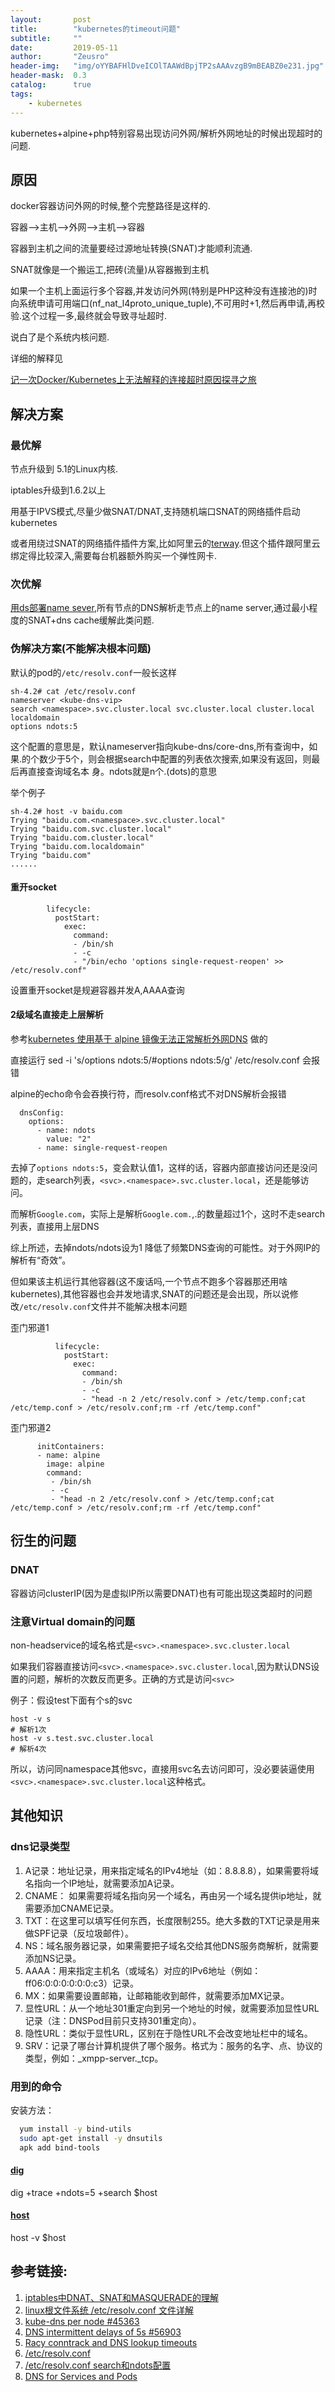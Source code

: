 ```yaml
---
layout:       post
title:        "kubernetes的timeout问题"
subtitle:     ""
date:         2019-05-11
author:       "Zeusro"
header-img:   "img/oYYBAFHlDveICOlTAAWdBpjTP2sAAAvzgB9mBEABZ0e231.jpg"
header-mask:  0.3
catalog:      true
tags:
    - kubernetes
---
```


kubernetes+alpine+php特别容易出现访问外网/解析外网地址的时候出现超时的问题.

## 原因

docker容器访问外网的时候,整个完整路径是这样的.

容器-->主机-->外网-->主机-->容器

容器到主机之间的流量要经过源地址转换(SNAT)才能顺利流通.

SNAT就像是一个搬运工,把砖(流量)从容器搬到主机

如果一个主机上面运行多个容器,并发访问外网(特别是PHP这种没有连接池的)时向系统申请可用端口(nf_nat_l4proto_unique_tuple),不可用时+1,然后再申请,再校验.这个过程一多,最终就会导致寻址超时.

说白了是个系统内核问题.

详细的解释见

[记一次Docker/Kubernetes上无法解释的连接超时原因探寻之旅](https://mp.weixin.qq.com/s?__biz=MzIzNzU5NTYzMA==&mid=2247484016&idx=1&sn=72bc7f3443cbc259762fb6bd7adb33ae&chksm=e8c77cf1dfb0f5e7598497767db6365bd8db9f4b6a945cb8c72adb1e052e8b0cd46b727c929b&scene=21#wechat_redirect)


## 解决方案

### 最优解

节点升级到 5.1的Linux内核.

iptables升级到1.6.2以上

用基于IPVS模式,尽量少做SNAT/DNAT,支持随机端口SNAT的网络插件启动kubernetes

或者用绕过SNAT的网络插件插件方案,比如阿里云的[terway](https://github.com/AliyunContainerService/terway).但这个插件跟阿里云绑定得比较深入,需要每台机器额外购买一个弹性网卡.

### 次优解

[用ds部署name sever](https://github.com/kubernetes/enhancements/blob/master/keps/sig-network/0030-nodelocal-dns-cache.md),所有节点的DNS解析走节点上的name server,通过最小程度的SNAT+dns cache缓解此类问题.

### 伪解决方案(不能解决根本问题)

默认的pod的`/etc/resolv.conf`一般长这样

```
sh-4.2# cat /etc/resolv.conf
nameserver <kube-dns-vip>
search <namespace>.svc.cluster.local svc.cluster.local cluster.local localdomain
options ndots:5
```

这个配置的意思是，默认nameserver指向kube-dns/core-dns,所有查询中，如果.的个数少于5个，则会根据search中配置的列表依次搜索,如果没有返回，则最后再直接查询域名本
身。ndots就是n个.(dots)的意思

举个例子

```
sh-4.2# host -v baidu.com
Trying "baidu.com.<namespace>.svc.cluster.local"
Trying "baidu.com.svc.cluster.local"
Trying "baidu.com.cluster.local"
Trying "baidu.com.localdomain"
Trying "baidu.com"
......
```

#### 重开socket

```
        lifecycle:
          postStart:
            exec:
              command:
              - /bin/sh
              - -c 
              - "/bin/echo 'options single-request-reopen' >> /etc/resolv.conf"
```

设置重开socket是规避容器并发A,AAAA查询


#### 2级域名直接走上层解析

参考[kubernetes 使用基于 alpine 镜像无法正常解析外网DNS](https://www.sudops.com/kubernetes-alpine-image-resolve-ext-dns.html) 做的

直接运行 sed -i 's/options ndots:5/#options ndots:5/g' /etc/resolv.conf 会报错

alpine的echo命令会吞换行符，而resolv.conf格式不对DNS解析会报错

```
  dnsConfig:
    options:
      - name: ndots
        value: "2"
      - name: single-request-reopen
```

去掉了`options ndots:5`，变会默认值1，这样的话，容器内部直接访问<svc>还是没问题的，走search列表，`<svc>.<namespace>.svc.cluster.local`，还是能够访问。

而解析`Google.com`，实际上是解析`Google.com.`,.的数量超过1个，这时不走search列表，直接用上层DNS

综上所述，去掉ndots/ndots设为1 降低了频繁DNS查询的可能性。对于外网IP的解析有“奇效”。

但如果该主机运行其他容器(这不废话吗,一个节点不跑多个容器那还用啥kubernetes),其他容器也会并发地请求,SNAT的问题还是会出现，所以说修改`/etc/resolv.conf`文件并不能解决根本问题


歪门邪道1

```
          lifecycle:
            postStart:
              exec:
                command:
                - /bin/sh
                - -c 
                - "head -n 2 /etc/resolv.conf > /etc/temp.conf;cat /etc/temp.conf > /etc/resolv.conf;rm -rf /etc/temp.conf"
```

歪门邪道2

```
      initContainers:
      - name: alpine
        image: alpine
        command:
         - /bin/sh
         - -c 
         - "head -n 2 /etc/resolv.conf > /etc/temp.conf;cat /etc/temp.conf > /etc/resolv.conf;rm -rf /etc/temp.conf"
```

## 衍生的问题

### DNAT

容器访问clusterIP(因为是虚拟IP所以需要DNAT)也有可能出现这类超时的问题

### 注意Virtual domain的问题

non-headservice的域名格式是`<svc>.<namespace>.svc.cluster.local`

如果我们容器直接访问`<svc>.<namespace>.svc.cluster.local`,因为默认DNS设置的问题，解析的次数反而更多。正确的方式是访问`<svc>`

例子：假设test下面有个s的svc

```
host -v s 
# 解析1次
host -v s.test.svc.cluster.local
# 解析4次
```

所以，访问同namespace其他svc，直接用svc名去访问即可，没必要装逼使用`<svc>.<namespace>.svc.cluster.local`这种格式。

## 其他知识

### dns记录类型

1. A记录：地址记录，用来指定域名的IPv4地址（如：8.8.8.8），如果需要将域名指向一个IP地址，就需要添加A记录。
1. CNAME： 如果需要将域名指向另一个域名，再由另一个域名提供ip地址，就需要添加CNAME记录。
1. TXT：在这里可以填写任何东西，长度限制255。绝大多数的TXT记录是用来做SPF记录（反垃圾邮件）。
1. NS：域名服务器记录，如果需要把子域名交给其他DNS服务商解析，就需要添加NS记录。
1. AAAA：用来指定主机名（或域名）对应的IPv6地址（例如：ff06:0:0:0:0:0:0:c3）记录。
1. MX：如果需要设置邮箱，让邮箱能收到邮件，就需要添加MX记录。
1. 显性URL：从一个地址301重定向到另一个地址的时候，就需要添加显性URL记录（注：DNSPod目前只支持301重定向）。
1. 隐性URL：类似于显性URL，区别在于隐性URL不会改变地址栏中的域名。
1. SRV：记录了哪台计算机提供了哪个服务。格式为：服务的名字、点、协议的类型，例如：_xmpp-server._tcp。

### 用到的命令

安装方法：

```bash
  yum install -y bind-utils
  sudo apt-get install -y dnsutils
  apk add bind-tools
```

#### [dig](https://www.ibm.com/support/knowledgecenter/zh/ssw_aix_72/com.ibm.aix.cmds2/dig.htm)

  dig +trace +ndots=5 +search $host


#### [host](https://www.ibm.com/support/knowledgecenter/zh/ssw_aix_72/com.ibm.aix.cmds2/host.htm)

  host -v $host

## 参考链接:

1. [iptables中DNAT、SNAT和MASQUERADE的理解](https://blog.csdn.net/wgwgnihao/article/details/68490985#)
1. [linux根文件系统 /etc/resolv.conf 文件详解](https://blog.csdn.net/mybelief321/article/details/10049429#)
1. [kube-dns per node #45363](https://github.com/kubernetes/kubernetes/issues/45363)
1. [DNS intermittent delays of 5s #56903](https://github.com/kubernetes/kubernetes/issues/56903)
1. [Racy conntrack and DNS lookup timeouts](https://www.weave.works/blog/racy-conntrack-and-dns-lookup-timeouts)
1. [/etc/resolv.conf](http://www.man7.org/linux/man-pages/man5/resolver.5.html)
1. [/etc/resolv.conf search和ndots配置](https://www.ichenfu.com/2018/10/09/resolv-conf-desc/)
1. [DNS for Services and Pods](https://kubernetes.io/docs/concepts/services-networking/dns-pod-service/)